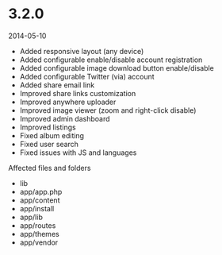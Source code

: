 # 3.2.0

2014-05-10

- Added responsive layout (any device)
- Added configurable enable/disable account registration
- Added configurable image download button enable/disable
- Added configurable Twitter (via) account
- Added share email link
- Improved share links customization
- Improved anywhere uploader
- Improved image viewer (zoom and right-click disable)
- Improved admin dashboard
- Improved listings
- Fixed album editing
- Fixed user search
- Fixed issues with JS and languages

Affected files and folders

- lib
- app/app.php
- app/content
- app/install
- app/lib
- app/routes
- app/themes
- app/vendor
